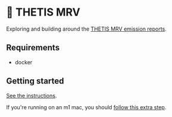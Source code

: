# 🚣 THETIS MRV

Exploring and building around the [THETIS MRV emission reports](https://mrv.emsa.europa.eu/#public/emission-report).

## Requirements

- docker

## Getting started

[See the instructions](/docs/getting-started.md). 

If you're running on an m1 mac, you should [follow this extra step](/docs/m1-users.md).
